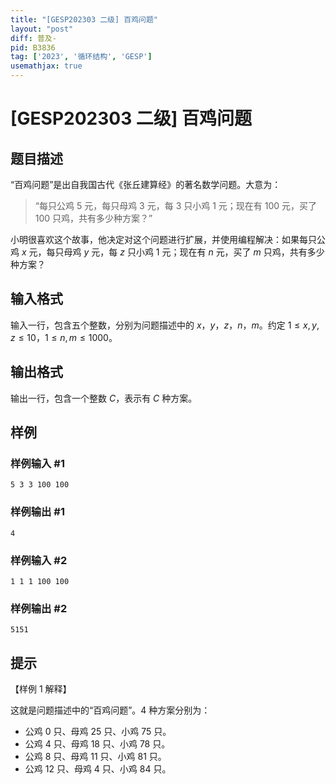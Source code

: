 ```yaml
---
title: "[GESP202303 二级] 百鸡问题"
layout: "post"
diff: 普及-
pid: B3836
tag: ['2023', '循环结构', 'GESP']
usemathjax: true
---
```


# [GESP202303 二级] 百鸡问题
## 题目描述

“百鸡问题”是出自我国古代《张丘建算经》的著名数学问题。大意为：
> “每只公鸡 $5$ 元，每只母鸡 $3$ 元，每 $3$ 只小鸡 $1$ 元；现在有 $100$ 元，买了 $100$ 只鸡，共有多少种方案？”

小明很喜欢这个故事，他决定对这个问题进行扩展，并使用编程解决：如果每只公鸡 $x$ 元，每只母鸡 $y$ 元，每 $z$ 只小鸡 $1$ 元；现在有 $n$ 元，买了 $m$ 只鸡，共有多少种方案？
## 输入格式

输入一行，包含五个整数，分别为问题描述中的 $x$，$y$，$z$，$n$，$m$。约定 $1 \le x,y,z \le 10$，$1 \le n,m \le 1000$。
## 输出格式

输出一行，包含一个整数 $C$，表示有 $C$ 种方案。
## 样例

### 样例输入 #1
```
5 3 3 100 100
```
### 样例输出 #1
```
4
```
### 样例输入 #2
```
1 1 1 100 100
```
### 样例输出 #2
```
5151
```
## 提示

【样例 1 解释】

这就是问题描述中的“百鸡问题”。$4$ 种方案分别为：
- 公鸡 $0$ 只、母鸡 $25$ 只、小鸡 $75$ 只。
- 公鸡 $4$ 只、母鸡 $18$ 只、小鸡 $78$ 只。
- 公鸡 $8$ 只、母鸡 $11$ 只、小鸡 $81$ 只。
- 公鸡 $12$ 只、母鸡 $4$ 只、小鸡 $84$ 只。
